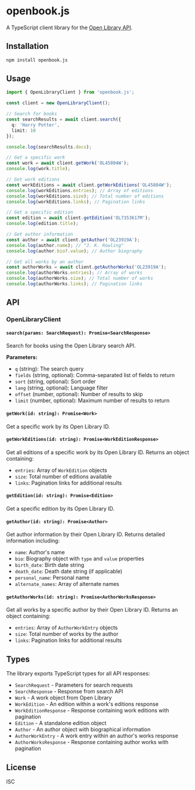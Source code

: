 # openbook.js

A TypeScript client library for the [Open Library API](https://openlibrary.org/developers/api).

## Installation

```bash
npm install openbook.js
```

## Usage

```typescript
import { OpenLibraryClient } from 'openbook.js';

const client = new OpenLibraryClient();

// Search for books
const searchResults = await client.search({
  q: 'Harry Potter',
  limit: 10
});

console.log(searchResults.docs);

// Get a specific work
const work = await client.getWork('OL45804W');
console.log(work.title);

// Get work editions
const workEditions = await client.getWorkEditions('OL45804W');
console.log(workEditions.entries); // Array of editions
console.log(workEditions.size); // Total number of editions
console.log(workEditions.links); // Pagination links

// Get a specific edition
const edition = await client.getEdition('OL7353617M');
console.log(edition.title);

// Get author information
const author = await client.getAuthor('OL23919A');
console.log(author.name); // "J. K. Rowling"
console.log(author.bio?.value); // Author biography

// Get all works by an author
const authorWorks = await client.getAuthorWorks('OL23919A');
console.log(authorWorks.entries); // Array of works
console.log(authorWorks.size); // Total number of works
console.log(authorWorks.links); // Pagination links
```

## API

### OpenLibraryClient

#### `search(params: SearchRequest): Promise<SearchResponse>`

Search for books using the Open Library search API.

**Parameters:**
- `q` (string): The search query
- `fields` (string, optional): Comma-separated list of fields to return
- `sort` (string, optional): Sort order
- `lang` (string, optional): Language filter
- `offset` (number, optional): Number of results to skip
- `limit` (number, optional): Maximum number of results to return

#### `getWork(id: string): Promise<Work>`

Get a specific work by its Open Library ID.

#### `getWorkEditions(id: string): Promise<WorkEditionResponse>`

Get all editions of a specific work by its Open Library ID. Returns an object containing:
- `entries`: Array of `WorkEdition` objects
- `size`: Total number of editions available
- `links`: Pagination links for additional results

#### `getEdition(id: string): Promise<Edition>`

Get a specific edition by its Open Library ID.

#### `getAuthor(id: string): Promise<Author>`

Get author information by their Open Library ID. Returns detailed information including:
- `name`: Author's name
- `bio`: Biography object with `type` and `value` properties
- `birth_date`: Birth date string
- `death_date`: Death date string (if applicable)
- `personal_name`: Personal name
- `alternate_names`: Array of alternate names

#### `getAuthorWorks(id: string): Promise<AuthorWorksResponse>`

Get all works by a specific author by their Open Library ID. Returns an object containing:
- `entries`: Array of `AuthorWorkEntry` objects
- `size`: Total number of works by the author
- `links`: Pagination links for additional results

## Types

The library exports TypeScript types for all API responses:

- `SearchRequest` - Parameters for search requests
- `SearchResponse` - Response from search API
- `Work` - A work object from Open Library
- `WorkEdition` - An edition within a work's editions response
- `WorkEditionResponse` - Response containing work editions with pagination
- `Edition` - A standalone edition object
- `Author` - An author object with biographical information
- `AuthorWorkEntry` - A work entry within an author's works response
- `AuthorWorksResponse` - Response containing author works with pagination

## License

ISC